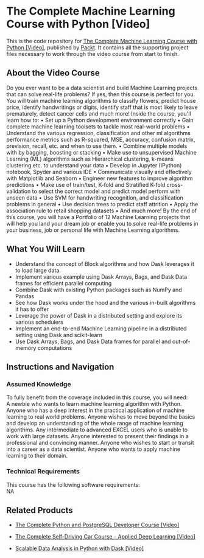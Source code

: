 # The Complete Machine Learning Course with Python [Video]
This is the code repository for [The Complete Machine Learning Course with Python [Video]](https://www.packtpub.com/web-development/scalable-data-analysis-python-dask-video?utm_source=github&utm_medium=repository&utm_campaign=9781789808926), published by [Packt](https://www.packtpub.com/?utm_source=github). It contains all the supporting project files necessary to work through the video course from start to finish.
## About the Video Course
Do you ever want to be a data scientist and build Machine Learning projects that can solve real-life problems? If yes, then this course is perfect for you.
You will train machine learning algorithms to classify flowers, predict house price, identify handwritings or digits, identify staff that is most likely to leave prematurely, detect cancer cells and much more!
Inside the course, you'll learn how to:
•	Set up a Python development environment correctly
•	Gain complete machine learning toolsets to tackle most real-world problems
•	Understand the various regression, classification and other ml algorithms performance metrics such as R-squared, MSE, accuracy, confusion matrix, prevision, recall, etc. and when to use them.
•	Combine multiple models with by bagging, boosting or stacking
•	Make use to unsupervised Machine Learning (ML) algorithms such as Hierarchical clustering, k-means clustering etc. to understand your data
•	Develop in Jupyter (IPython) notebook, Spyder and various IDE
•	Communicate visually and effectively with Matplotlib and Seaborn
•	Engineer new features to improve algorithm predictions
•	Make use of train/test, K-fold and Stratified K-fold cross-validation to select the correct model and predict model perform with unseen data
•	Use SVM for handwriting recognition, and classification problems in general
•	Use decision trees to predict staff attrition
•	Apply the association rule to retail shopping datasets
•	And much more!
By the end of this course, you will have a Portfolio of 12 Machine Learning projects that will help you land your dream job or enable you to solve real-life problems in your business, job or personal life with Machine Learning algorithms.

<H2>What You Will Learn</H2>
<DIV class=book-info-will-learn-text>
<UL>
<LI>Understand the concept of Block algorithms and how Dask leverages it to load large data. 
<LI>Implement various example using Dask Arrays, Bags, and Dask Data frames for efficient parallel computing 
<LI>Combine Dask with existing Python packages such as NumPy and Pandas 
<LI>See how Dask works under the hood and the various in-built algorithms it has to offer 
<LI>Leverage the power of Dask in a distributed setting and explore its various schedulers 
<LI>Implement an end-to-end Machine Learning pipeline in a distributed setting using Dask and scikit-learn 
<LI>Use Dask Arrays, Bags, and Dask Data frames for parallel and out-of-memory computations </LI></UL></DIV>

## Instructions and Navigation
### Assumed Knowledge
To fully benefit from the coverage included in this course, you will need:<br/>
A newbie who wants to learn machine learning algorithm with Python. Anyone who has a deep interest in the practical application of machine learning to real world problems. Anyone wishes to move beyond the basics and develop an understanding of the whole range of machine learning algorithms. Any intermediate to advanced EXCEL users who is unable to work with large datasets. Anyone interested to present their findings in a professional and convincing manner. Anyone who wishes to start or transit into a career as a data scientist. Anyone who wants to apply machine learning to their domain.
### Technical Requirements
This course has the following software requirements:<br/>
NA

## Related Products
* [The Complete Python and PostgreSQL Developer Course [Video]](https://www.packtpub.com/web-development/scalable-data-analysis-python-dask-video?utm_source=github&utm_medium=repository&utm_campaign=9781789808926)

* [The Complete Self-Driving Car Course - Applied Deep Learning [Video]](https://www.packtpub.com/web-development/scalable-data-analysis-python-dask-video?utm_source=github&utm_medium=repository&utm_campaign=9781789808926)

* [Scalable Data Analysis in Python with Dask [Video]](https://www.packtpub.com/web-development/scalable-data-analysis-python-dask-video?utm_source=github&utm_medium=repository&utm_campaign=9781789808926)

